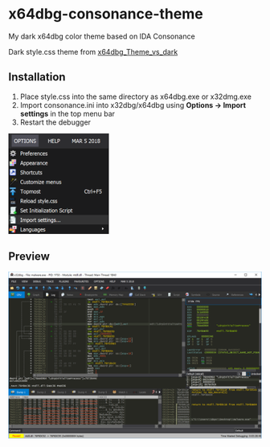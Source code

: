 # x64dbg-consonance-theme
My dark x64dbg color theme based on IDA Consonance

Dark style.css theme from [x64dbg_Theme_vs_dark](https://github.com/Voraka/x64dbg_Theme_vs_dark)

## Installation
1) Place style.css into the same directory as x64dbg.exe or x32dmg.exe
2) Import consonance.ini into x32dbg/x64dbg using **Options -> Import settings** in the top menu bar
3) Restart the debugger
<img src="https://github.com/Gbps/x64dbg-consonance-theme/raw/master/options-install.png" width="200" height="200" />

## Preview
![Theme Preview](theme.png)
